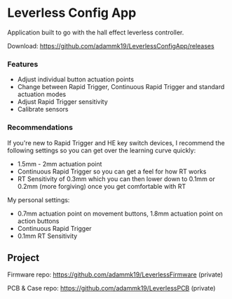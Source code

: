 # Leverless Config App

Application built to go with the hall effect leverless controller.

Download: https://github.com/adammk19/LeverlessConfigApp/releases

### Features
- Adjust individual button actuation points
- Change between Rapid Trigger, Continuous Rapid Trigger and standard actuation modes
- Adjust Rapid Trigger sensitivity
- Calibrate sensors

### Recommendations

If you're new to Rapid Trigger and HE key switch devices, I recommend the following settings so you can get over the learning curve quickly:
- 1.5mm - 2mm actuation point
- Continuous Rapid Trigger so you can get a feel for how RT works
- RT Sensitivity of 0.3mm which you can then lower down to 0.1mm or 0.2mm (more forgiving) once you get comfortable with RT

My personal settings:
- 0.7mm actuation point on movement buttons, 1.8mm actuation point on action buttons
- Continuous Rapid Trigger
- 0.1mm RT Sensitivity

## Project

Firmware repo: https://github.com/adammk19/LeverlessFirmware (private)

PCB & Case repo: https://github.com/adammk19/LeverlessPCB (private)
